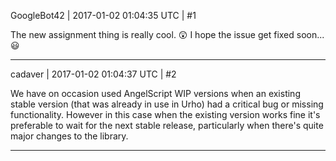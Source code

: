 GoogleBot42 | 2017-01-02 01:04:35 UTC | #1

The new assignment thing is really cool.   :astonished:   I hope the issue get fixed soon...  :smiley:

-------------------------

cadaver | 2017-01-02 01:04:37 UTC | #2

We have on occasion used AngelScript WIP versions when an existing stable version (that was already in use in Urho) had a critical bug or missing functionality. However in this case when the existing version works fine it's preferable to wait for the next stable release, particularly when there's quite major changes to the library.

-------------------------

